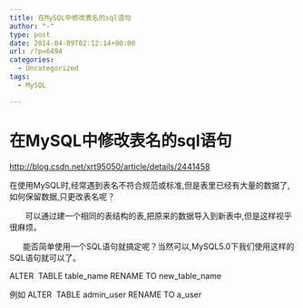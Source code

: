 ```yaml
---
title: 在MySQL中修改表名的sql语句
author: "-"
type: post
date: 2014-04-09T02:12:14+00:00
url: /?p=6494
categories:
  - Uncategorized
tags:
  - MySQL

---
```

# 在MySQL中修改表名的sql语句
http://blog.csdn.net/xrt95050/article/details/2441458

在使用MySQL时,经常遇到表名不符合规范或标准,但是表里已经有大量的数据了,如何保留数据,只更改表名呢？

       可以通过建一个相同的表结构的表,把原来的数据导入到新表中,但是这样视乎很麻烦。

      能否简单使用一个SQL语句就搞定呢？当然可以,MySQL5.0下我们使用这样的SQL语句就可以了。

ALTER  TABLE table_name RENAME TO new_table_name

例如 ALTER  TABLE admin_user RENAME TO a_user